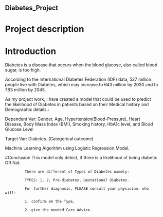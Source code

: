 ## Diabetes_Project
# Project description
# Introduction

Diabetes is a disease that occurs when the blood glucose, also called blood sugar, is too high.

According to the International Diabetes Federation (IDF) data, 537 million people live with Diabetes, which may increase to 643 million by 2030 and to 783 million by 2045.

As my project work, I have created a model that could be used to predict the likelihood of Diabetes in patients based on their Medical history and Demographic details.:

Dependent Var: 
Gender, Age, Hypertension(Blood-Pressure), Heart Disease, Body Mass Index (BMI), Smoking history, HbA1c level, and Blood Glucose Level

Target Var: 
Diabetes. (Categorical outcome)

Machine Learning Algorithm using Logistic Regression Model.

#Conclusion
This model only detect, if there is a likelihood of being diabetic OR Not. 
             
             There are different of Types of Diabetes namely:
             
             TYPES: 1, 2, Pre-diabates, Gestational Diabetes.
             
             For further diagnosis, PLEASE consult your physician, who will:
             
             1. confirm on the Type, 
             
             2. give the needed Care Advice.   
